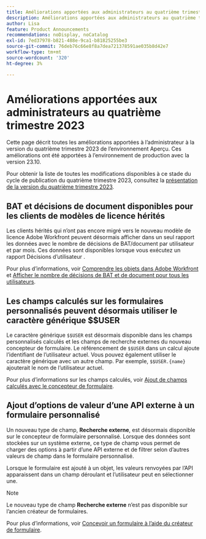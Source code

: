 ```yaml
---
title: Améliorations apportées aux administrateurs au quatrième trimestre 2023
description: Améliorations apportées aux administrateurs au quatrième trimestre 2023
author: Lisa
feature: Product Announcements
recommendations: noDisplay, noCatalog
exl-id: 7ed37978-b821-488e-9ca1-b81825255be3
source-git-commit: 76deb76c66e8f8a7dea721378591ae035b8d42e7
workflow-type: tm+mt
source-wordcount: '320'
ht-degree: 3%

---
```


# Améliorations apportées aux administrateurs au quatrième trimestre 2023

Cette page décrit toutes les améliorations apportées à l’administrateur à la version du quatrième trimestre 2023 de l’environnement Aperçu. Ces améliorations ont été apportées à l’environnement de production avec la version 23.10.

Pour obtenir la liste de toutes les modifications disponibles à ce stade du cycle de publication du quatrième trimestre 2023, consultez la [présentation de la version du quatrième trimestre 2023](/help/quicksilver/product-announcements/product-releases/23-q4-release-activity/23-q4-release-overview.md).

## BAT et décisions de document disponibles pour les clients de modèles de licence hérités

Les clients hérités qui n’ont pas encore migré vers le nouveau modèle de licence Adobe Workfront peuvent désormais afficher dans un seul rapport les données avec le nombre de décisions de BAT/document par utilisateur et par mois. Ces données sont disponibles lorsque vous exécutez un rapport Décisions d’utilisateur .

Pour plus d’informations, voir [Comprendre les objets dans Adobe Workfront](/help/quicksilver/workfront-basics/navigate-workfront/workfront-navigation/understand-objects.md) et [Afficher le nombre de décisions de BAT et de document pour tous les utilisateurs](/help/quicksilver/review-and-approve-work/tips-tricks-troubleshooting-approvals/view-number-of-decisions-for-users.md).

## Les champs calculés sur les formulaires personnalisés peuvent désormais utiliser le caractère générique $$USER

Le caractère générique `$$USER` est désormais disponible dans les champs personnalisés calculés et les champs de recherche externes du nouveau concepteur de formulaire. Le référencement de `$$USER` dans un calcul ajoute l’identifiant de l’utilisateur actuel. Vous pouvez également utiliser le caractère générique avec un autre champ. Par exemple, `$$USER.{name}` ajouterait le nom de l’utilisateur actuel.

Pour plus d’informations sur les champs calculés, voir [Ajout de champs calculés avec le concepteur de formulaire](/help/quicksilver/administration-and-setup/customize-workfront/create-manage-custom-forms/form-designer/design-a-form/add-a-calculated-field.md).

## Ajout d’options de valeur d’une API externe à un formulaire personnalisé

Un nouveau type de champ, **Recherche externe**, est désormais disponible sur le concepteur de formulaire personnalisé. Lorsque des données sont stockées sur un système externe, ce type de champ vous permet de charger des options à partir d’une API externe et de filtrer selon d’autres valeurs de champ dans le formulaire personnalisé.

Lorsque le formulaire est ajouté à un objet, les valeurs renvoyées par l’API apparaissent dans un champ déroulant et l’utilisateur peut en sélectionner une.

>[!NOTE]
>
>Le nouveau type de champ **Recherche externe** n’est pas disponible sur l’ancien créateur de formulaires.

Pour plus d’informations, voir [Concevoir un formulaire à l’aide du créateur de formulaire](/help/quicksilver/administration-and-setup/customize-workfront/create-manage-custom-forms/form-designer/design-a-form/design-a-form.md).
